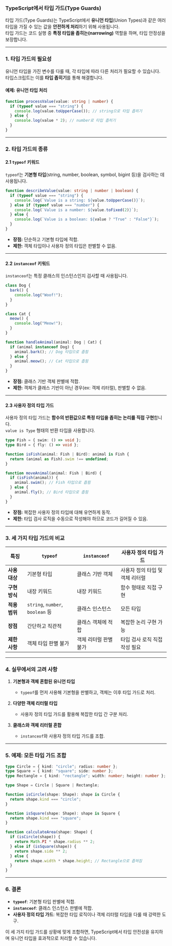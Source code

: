 ### TypeScript에서 타입 가드(Type Guards)

타입 가드(Type Guards)는 TypeScript에서 **유니언 타입**(Union Types)과 같은 여러 타입을 가질 수 있는 값을 **안전하게 처리**하기 위해 사용됩니다.  
타입 가드는 코드 실행 중 **특정 타입을 좁히는(narrowing)** 역할을 하며, 타입 안정성을 보장합니다.

---

### **1. 타입 가드의 필요성**

유니언 타입을 가진 변수를 다룰 때, 각 타입에 따라 다른 처리가 필요할 수 있습니다.  
타입스크립트는 이를 **타입 좁히기**를 통해 해결합니다.

#### **예제: 유니언 타입 처리**
```typescript
function processValue(value: string | number) {
  if (typeof value === "string") {
    console.log(value.toUpperCase()); // string으로 타입 좁히기
  } else {
    console.log(value * 2); // number로 타입 좁히기
  }
}
```

---

### **2. 타입 가드의 종류**

#### **2.1 `typeof` 키워드**
`typeof`는 **기본형 타입**(string, number, boolean, symbol, bigint 등)을 검사하는 데 사용됩니다.

```typescript
function describeValue(value: string | number | boolean) {
  if (typeof value === "string") {
    console.log(`Value is a string: ${value.toUpperCase()}`);
  } else if (typeof value === "number") {
    console.log(`Value is a number: ${value.toFixed(2)}`);
  } else {
    console.log(`Value is a boolean: ${value ? "True" : "False"}`);
  }
}
```

- **장점:** 단순하고 기본형 타입에 적합.
- **제한:** 객체 타입이나 사용자 정의 타입은 판별할 수 없음.

---

#### **2.2 `instanceof` 키워드**
`instanceof`는 특정 클래스의 인스턴스인지 검사할 때 사용됩니다.

```typescript
class Dog {
  bark() {
    console.log("Woof!");
  }
}

class Cat {
  meow() {
    console.log("Meow!");
  }
}

function handleAnimal(animal: Dog | Cat) {
  if (animal instanceof Dog) {
    animal.bark(); // Dog 타입으로 좁힘
  } else {
    animal.meow(); // Cat 타입으로 좁힘
  }
}
```

- **장점:** 클래스 기반 객체 판별에 적합.
- **제한:** 객체가 클래스 기반이 아닌 경우(ex: 객체 리터럴), 판별할 수 없음.

---

#### **2.3 사용자 정의 타입 가드**
사용자 정의 타입 가드는 **함수의 반환값으로 특정 타입을 좁히는 논리를 직접 구현**합니다.  
`value is Type` 형태의 반환 타입을 사용합니다.

```typescript
type Fish = { swim: () => void };
type Bird = { fly: () => void };

function isFish(animal: Fish | Bird): animal is Fish {
  return (animal as Fish).swim !== undefined;
}

function moveAnimal(animal: Fish | Bird) {
  if (isFish(animal)) {
    animal.swim(); // Fish 타입으로 좁힘
  } else {
    animal.fly(); // Bird 타입으로 좁힘
  }
}
```

- **장점:** 복잡한 사용자 정의 타입에 대해 유연하게 동작.
- **제한:** 타입 검사 로직을 수동으로 작성해야 하므로 코드가 길어질 수 있음.

---

### **3. 세 가지 타입 가드의 비교**

| **특징**         | `typeof`                        | `instanceof`                  | 사용자 정의 타입 가드             |
|------------------|--------------------------------|------------------------------|--------------------------------|
| **사용 대상**     | 기본형 타입                     | 클래스 기반 객체              | 사용자 정의 타입 및 객체 리터럴 |
| **구현 방식**     | 내장 키워드                     | 내장 키워드                  | 함수 형태로 직접 구현          |
| **적용 범위**     | `string`, `number`, `boolean` 등 | 클래스 인스턴스              | 모든 타입                     |
| **장점**          | 간단하고 직관적                 | 클래스 객체에 적합            | 복잡한 논리 구현 가능          |
| **제한 사항**     | 객체 타입 판별 불가             | 객체 리터럴 판별 불가         | 타입 검사 로직 직접 작성 필요  |

---

### **4. 실무에서의 고려 사항**

1. **기본형과 객체 혼합된 유니언 타입**
   - `typeof`를 먼저 사용해 기본형을 판별하고, 객체는 이후 타입 가드로 처리.

2. **다양한 객체 리터럴 타입**
   - 사용자 정의 타입 가드를 활용해 복잡한 타입 간 구분 처리.

3. **클래스와 객체 리터럴 혼합**
   - `instanceof`와 사용자 정의 타입 가드를 조합.

---

### **5. 예제: 모든 타입 가드 조합**

```typescript
type Circle = { kind: "circle"; radius: number };
type Square = { kind: "square"; side: number };
type Rectangle = { kind: "rectangle"; width: number; height: number };

type Shape = Circle | Square | Rectangle;

function isCircle(shape: Shape): shape is Circle {
  return shape.kind === "circle";
}

function isSquare(shape: Shape): shape is Square {
  return shape.kind === "square";
}

function calculateArea(shape: Shape) {
  if (isCircle(shape)) {
    return Math.PI * shape.radius ** 2;
  } else if (isSquare(shape)) {
    return shape.side ** 2;
  } else {
    return shape.width * shape.height; // Rectangle으로 좁혀짐
  }
}
```

---

### **6. 결론**

- **`typeof`**: 기본형 타입 판별에 적합.
- **`instanceof`**: 클래스 인스턴스 판별에 적합.
- **사용자 정의 타입 가드**: 복잡한 타입 로직이나 객체 리터럴 타입을 다룰 때 강력한 도구.

이 세 가지 타입 가드를 상황에 맞게 조합하면, TypeScript에서 타입 안전성을 유지하며 유니언 타입을 효과적으로 처리할 수 있습니다.

